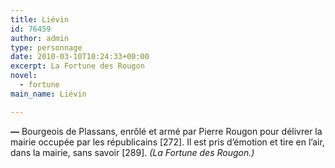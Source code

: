 ```yaml
---
title: Liévin
id: 76459
author: admin
type: personnage
date: 2010-03-10T10:24:33+00:00
excerpt: La Fortune des Rougon
novel:
  - fortune
main_name: Liévin

---
```

**—** Bourgeois de Plassans, enrôlé et armé par Pierre Rougon pour délivrer la mairie occupée par les républicains [272]. Il est pris d&rsquo;émotion et tire en l&rsquo;air, dans la mairie, sans savoir [289]. _(La Fortune des Rougon.)_